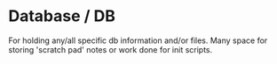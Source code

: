 # Database / DB

For holding any/all specific db information and/or files.  Many space for storing 'scratch pad' notes or work done for init scripts.
